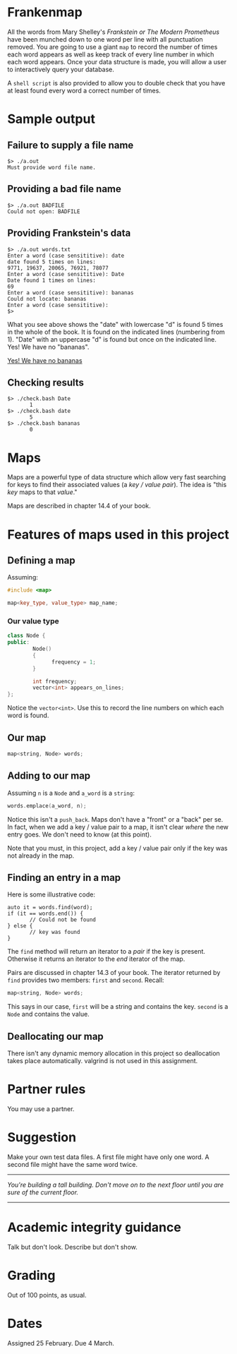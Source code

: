 # Frankenmap

All the words from Mary Shelley's *Frankstein or The Modern Prometheus* have been munched down to one word per line with all punctuation removed. You are going to use a giant ```map``` to record the number of times each word appears as well as keep track of every line number in which each word appears. Once your data structure is made, you will allow a user to interactively query your database.

A ```shell script``` is also provided to allow you to double check that you have at least found every word a correct number of times.

# Sample output

## Failure to supply a file name

```
$> ./a.out
Must provide word file name.
```

## Providing a bad file name

```
$> ./a.out BADFILE
Could not open: BADFILE
```

## Providing Frankstein's data

```
$> ./a.out words.txt 
Enter a word (case sensititive): date
date found 5 times on lines:
9771, 19637, 20065, 76921, 78077
Enter a word (case sensititive): Date
Date found 1 times on lines:
69
Enter a word (case sensititive): bananas
Could not locate: bananas
Enter a word (case sensititive): 
$>
```

What you see above shows the "date" with lowercase "d" is found 5 times in the whole of the book. It is found on the indicated lines (numbering from 1). "Date" with an uppercase "d" is found but once on the indicated line. Yes! We have no "bananas".

[Yes! We have no bananas](https://www.youtube.com/watch?v=PDd8shcLvHI)


## Checking results

```
$> ./check.bash Date
       1
$> ./check.bash date
       5
$> ./check.bash bananas
       0 
```

# Maps

Maps are a powerful type of data structure which allow very fast searching for keys to find their associated values (a *key / value pair*). The idea is "this *key* maps to that *value*."

Maps are described in chapter 14.4 of your book.

# Features of maps used in this project

## Defining a map

Assuming:

```c++
#include <map>
```

```c++
map<key_type, value_type> map_name;
```

### Our value type

```c++
class Node {
public:
        Node() 
        {
              frequency = 1;
        }

        int frequency;
        vector<int> appears_on_lines;
};
```

Notice the ```vector<int>```. Use this to record the line numbers on which each word is found.

## Our map

```c++
map<string, Node> words;
```

## Adding to our map

Assuming ```n``` is a ```Node``` and ```a_word``` is a ```string```:

```c++
words.emplace(a_word, n);
```

Notice this isn't a ```push_back```. Maps don't have a "front" or a "back" per se. In fact, when we add a key / value pair to a map, it isn't clear *where* the new entry goes. We don't need to know (at this point).

Note that you must, in this project, add a key / value pair only if the key was not already in the map. 

## Finding an entry in a map

Here is some illustrative code:

```
auto it = words.find(word);
if (it == words.end()) {
       // Could not be found
} else {
       // key was found
}
```

The ```find``` method will return an iterator to a *pair* if the key is present. Otherwise it returns an iterator to the *end* iterator of the map.

Pairs are discussed in chapter 14.3 of your book. The iterator returned by ```find``` provides two members: ```first``` and ```second```. Recall:

```c++
map<string, Node> words;
```

This says in our case, ```first``` will be a string and contains the key. ```second``` is a ```Node``` and contains the value.


## Deallocating our map

There isn't any dynamic memory allocation in this project so deallocation takes place automatically. valgrind is not used in this assignment.

# Partner rules

You may use a partner.

# Suggestion

Make your own test data files. A first file might have only one word. A second file might have the same word twice.

----

<i>You're building a tall building. Don't move on to the next floor until you are sure of the current floor.</i>

----


# Academic integrity guidance

Talk but don't look. Describe but don't show.

# Grading

Out of 100 points, as usual. 

# Dates

Assigned 25 February. Due 4 March.



